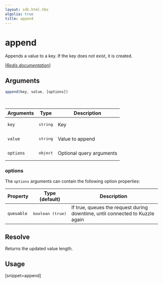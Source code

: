 ```yaml
---
layout: sdk.html.hbs
algolia: true
title: append
---
```


# append


Appends a value to a key. If the key does not exist, it is created.

[[_Redis documentation_]](https://redis.io/commands/append)

## Arguments

```js
append(key, value, [options])
```

<br/>

| Arguments    | Type    | Description |
|--------------|---------|-------------|
| ``key`` | <pre>string</pre> | Key  |
| ``value`` | <pre>string</pre> | Value to append   |
| ``options`` | <pre>object</pre> | Optional query arguments |

### options

The `options` arguments can contain the following option properties:

| Property   | Type (default)   | Description                       |
| ---------- | ------- | --------------------------------- |
| `queuable` | <pre>boolean (true)</pre> | If true, queues the request during downtime, until connected to Kuzzle again |


## Resolve

Returns the updated value length.

## Usage

[snippet=append]
